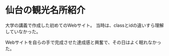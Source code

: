 # 仙台の観光名所紹介

大学の講義で作成した初めてのWebサイト。  当時は、classとidの違いすら理解していなかった。

Webサイトを自らの手で完成させた達成感と興奮で、その日はよく眠れなかった。
